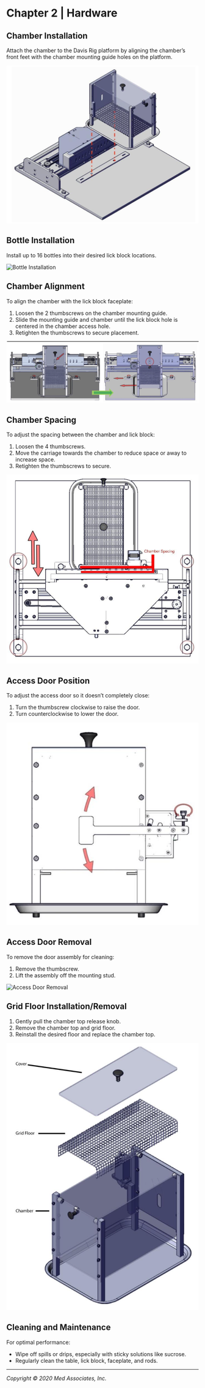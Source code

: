 # Chapter 2 | Hardware

## Chamber Installation
Attach the chamber to the Davis Rig platform by aligning the chamber’s front feet with the chamber mounting guide holes on the platform.

![Chamber Installation](images/chamber-installation.png)

## Bottle Installation
Install up to 16 bottles into their desired lick block locations.

![Bottle Installation](images/bottle-installation.png)

## Chamber Alignment
To align the chamber with the lick block faceplate:
1. Loosen the 2 thumbscrews on the chamber mounting guide.
2. Slide the mounting guide and chamber until the lick block hole is centered in the chamber access hole.
3. Retighten the thumbscrews to secure placement.

![Chamber Access Alignment](images/chamber-access-alignment.png)

## Chamber Spacing
To adjust the spacing between the chamber and lick block:
1. Loosen the 4 thumbscrews.
2. Move the carriage towards the chamber to reduce space or away to increase space.
3. Retighten the thumbscrews to secure.

![Chamber Spacing](images/chamber-spacing.png)

## Access Door Position
To adjust the access door so it doesn’t completely close:
1. Turn the thumbscrew clockwise to raise the door.
2. Turn counterclockwise to lower the door.

![Access Door Adjustment](images/access-door-adjustment.png)

## Access Door Removal
To remove the door assembly for cleaning:
1. Remove the thumbscrew.
2. Lift the assembly off the mounting stud.

![Access Door Removal](images/access-door-removal.png)

## Grid Floor Installation/Removal
1. Gently pull the chamber top release knob.
2. Remove the chamber top and grid floor.
3. Reinstall the desired floor and replace the chamber top.

![Grid Floor Installation/Removal](images/grid-floor-installation.png)

## Cleaning and Maintenance
For optimal performance:
- Wipe off spills or drips, especially with sticky solutions like sucrose.
- Regularly clean the table, lick block, faceplate, and rods.

---

*Copyright © 2020 Med Associates, Inc.*

